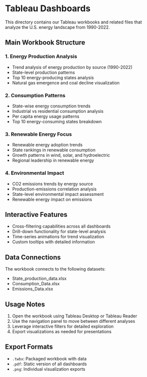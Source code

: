 # Tableau Dashboards

This directory contains our Tableau workbooks and related files that analyze the U.S. energy landscape from 1990-2022.

## Main Workbook Structure

### 1. Energy Production Analysis
- Trend analysis of energy production by source (1990-2022)
- State-level production patterns
- Top 10 energy-producing states analysis
- Natural gas emergence and coal decline visualization

### 2. Consumption Patterns
- State-wise energy consumption trends
- Industrial vs residential consumption analysis
- Per capita energy usage patterns
- Top 10 energy-consuming states breakdown

### 3. Renewable Energy Focus
- Renewable energy adoption trends
- State rankings in renewable consumption
- Growth patterns in wind, solar, and hydroelectric
- Regional leadership in renewable energy

### 4. Environmental Impact
- CO2 emissions trends by energy source
- Production-emissions correlation analysis
- State-level environmental impact assessment
- Renewable energy impact on emissions

## Interactive Features
- Cross-filtering capabilities across all dashboards
- Drill-down functionality for state-level analysis
- Time-series animations for trend visualization
- Custom tooltips with detailed information

## Data Connections
The workbook connects to the following datasets:
- State_production_data.xlsx
- Consumption_Data.xlsx
- Emissions_Data.xlsx

## Usage Notes
1. Open the workbook using Tableau Desktop or Tableau Reader
2. Use the navigation panel to move between different analyses
3. Leverage interactive filters for detailed exploration
4. Export visualizations as needed for presentations

## Export Formats
- `.twbx`: Packaged workbook with data
- `.pdf`: Static version of all dashboards
- `.png`: Individual visualization exports 